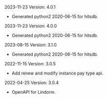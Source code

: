 2023-11-23 Version: 4.0.1
- Generated python2 2020-06-15 for hitsdb.

2023-11-23 Version: 4.0.0
- Generated python2 2020-06-15 for hitsdb.

2023-08-15 Version: 3.1.0
- Generated python2 2020-06-15 for hitsdb.

2022-11-15 Version: 3.0.5
- Add renew and modify instance pay type api.

2022-04-25 Version: 3.0.4
- OpenAPI for Lindorm.

